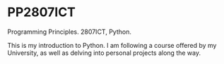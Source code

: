 # PP2807ICT
Programming Principles. 2807ICT, Python.


This is my introduction to Python. I am following a course offered by my University, as well as delving into personal projects along the way.
